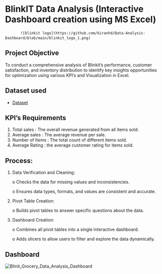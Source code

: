 # BlinkIT Data Analysis (Interactive Dashboard creation using MS Excel)
           ![blinkit logo](https://github.com/kiranhd/Data-Analysis-Dashboard/blob/main/blinkit_logo_1.png)

## Project Objective 
To conduct a comprehensive analysis of Blinkit’s performance, customer satisfaction, and inventory distribution to identify key insights opportunities for optimization using various KPI’s and Visualization in Excel.
## Dataset used
- <a href="https://github.com/kiranhd/Data-Analysis-Dashboard/blob/main/BlinkIT%20Grocery%20Analysis.xlsx">Dataset</a>

## KPI’s Requirements 
1.	Total sales : The overall revenue generated from all items sold.
2.	Average sales : The average revenue per sale.
3.	Number of Items : The total count of different items sold.
4.	Average Rating : the average customer rating for items sold.

## Process:
1.	Data Verification and Cleaning:

    o	Checks the data for missing values and inconsistencies.

    o	Ensures data types, formats, and values are consistent and accurate.

2.	Pivot Table Creation:

  	 o	Builds pivot tables to answer specific questions about the data.

3.	Dashboard Creation:

  	o	Combines all pivot tables into a single interactive dashboard.

  	o	Adds slicers to allow users to filter and explore the data dynamically.

## Dashboard

![Blinit_Grocery_Data_Analysis_Dashboard](https://github.com/user-attachments/assets/3f50ec4b-332b-437d-a209-bb3f5f1263b0)


   
